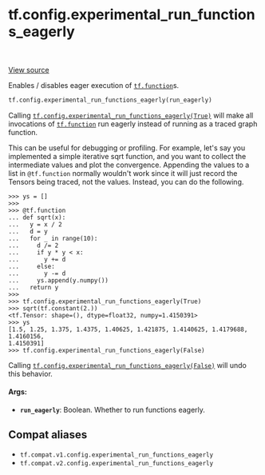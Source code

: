 <div itemscope itemtype="http://developers.google.com/ReferenceObject">
<meta itemprop="name" content="tf.config.experimental_run_functions_eagerly" />
<meta itemprop="path" content="Stable" />
</div>

# tf.config.experimental_run_functions_eagerly

<!-- Insert buttons and diff -->

<table class="tfo-notebook-buttons tfo-api" align="left">
</table>

<a target="_blank" href="/code/stable/tensorflow/python/eager/def_function.py">View source</a>



Enables / disables eager execution of <a href="../../tf/function.md"><code>tf.function</code></a>s.

``` python
tf.config.experimental_run_functions_eagerly(run_eagerly)
```



<!-- Placeholder for "Used in" -->

Calling <a href="../../tf/config/experimental_run_functions_eagerly.md"><code>tf.config.experimental_run_functions_eagerly(True)</code></a> will make all
invocations of <a href="../../tf/function.md"><code>tf.function</code></a> run eagerly instead of running as a traced graph
function.

This can be useful for debugging or profiling. For example, let's say you
implemented a simple iterative sqrt function, and you want to collect the
intermediate values and plot the convergence.  Appending the values to a list
in `@tf.function` normally wouldn't work since it will just record the Tensors
being traced, not the values.  Instead, you can do the following.

```
>>> ys = []
>>>
>>> @tf.function
... def sqrt(x):
...   y = x / 2
...   d = y
...   for _ in range(10):
...     d /= 2
...     if y * y < x:
...       y += d
...     else:
...       y -= d
...     ys.append(y.numpy())
...   return y
>>>
>>> tf.config.experimental_run_functions_eagerly(True)
>>> sqrt(tf.constant(2.))
<tf.Tensor: shape=(), dtype=float32, numpy=1.4150391>
>>> ys
[1.5, 1.25, 1.375, 1.4375, 1.40625, 1.421875, 1.4140625, 1.4179688, 1.4160156,
1.4150391]
>>> tf.config.experimental_run_functions_eagerly(False)
```

Calling <a href="../../tf/config/experimental_run_functions_eagerly.md"><code>tf.config.experimental_run_functions_eagerly(False)</code></a> will undo this
behavior.

#### Args:


* <b>`run_eagerly`</b>: Boolean. Whether to run functions eagerly.

## Compat aliases

* `tf.compat.v1.config.experimental_run_functions_eagerly`
* `tf.compat.v2.config.experimental_run_functions_eagerly`

